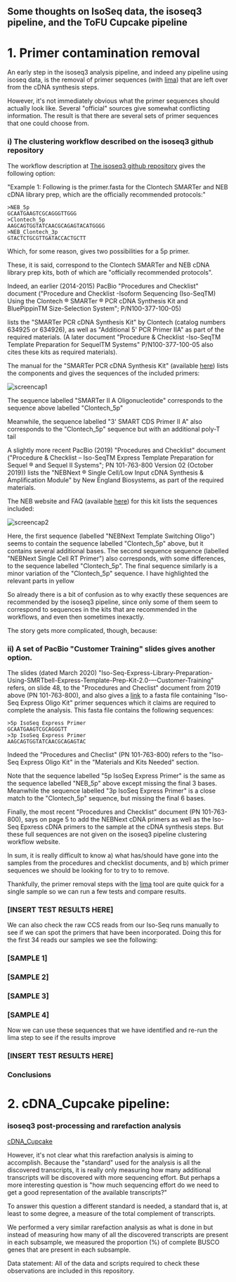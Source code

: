 
## Some thoughts on IsoSeq data, the isoseq3 pipeline, and the ToFU Cupcake pipeline


# 1. Primer contamination removal
An early step in the isoseq3 analysis pipeline, and indeed any pipeline using isoseq data, is the removal of primer sequences (with [lima](https://github.com/pacificbiosciences/barcoding)) that are left over from the cDNA synthesis steps.

However, it's not immediately obvious what the primer sequences should actually look like. Several "official" sources give somewhat conflicting information.
The result is that there are several sets of primer sequences that one could choose from.

### i) The clustering workflow described on the isoseq3 github repository
The workflow description at [The isoseq3 github repository](https://github.com/PacificBiosciences/IsoSeq/blob/master/isoseq-clustering.md) gives the following option:

"Example 1: Following is the primer.fasta for the Clontech SMARTer and NEB cDNA library prep, which are the officially recommended protocols:"

    >NEB_5p
    GCAATGAAGTCGCAGGGTTGGG
    >Clontech_5p
    AAGCAGTGGTATCAACGCAGAGTACATGGGG
    >NEB_Clontech_3p
    GTACTCTGCGTTGATACCACTGCTT

Which, for some reason, gives two possibilities for a 5p primer.

These, it is said, correspond to the Clontech SMARTer and NEB cDNA library prep kits, both of which are "officially recommended protocols".

Indeed, an earlier (2014-2015) PacBio "Procedures and Checklist" document 
("Procedure and Checklist -Isoform Sequencing (Iso-SeqTM) Using the Clontech ® SMARTer ® PCR cDNA Synthesis Kit and BluePippinTM Size-Selection System"; P/N100-377-100-05) 

lists the "SMARTer PCR cDNA Synthesis Kit" by Clontech (catalog numbers 634925 or 634926), as well as "Additional 5' PCR Primer IIA" as part of the required materials. (A later document "Procedure & Checklist -Iso-SeqTM Template Preparation for SequelTM Systems" P/N100-377-100-05 also cites these kits as required materials).

The manual for the "SMARTer PCR cDNA Synthesis Kit" (available [here](https://www.takarabio.com/documents/User%20Manual/SMARTer%20PCR%20cDNA%20Synthesis%20Kit%20User%20Manual%20%28PT4097-1%29_040114.pdf)) lists the components and gives the sequences of the included primers:


![screencap1][screencap1]


The sequence labelled "SMARTer II A Oligonucleotide" corresponds to the sequence above labelled "Clontech_5p"

Meanwhile, the sequence labelled "3' SMART CDS Primer II A" also corresponds to the "Clontech_5p" sequence but with an additional poly-T tail

A slightly more recent PacBio (2019) "Procedures and Checklist" document ("Procedure & Checklist – Iso-SeqTM Express Template
Preparation for Sequel ® and Sequel II Systems"; PN 101-763-800 Version 02 (October 2019)) lists the "NEBNext ® Single Cell/Low Input cDNA Synthesis & Amplification Module" by New England Biosystems, as part of the required materials.

The NEB website and FAQ (available [here](https://international.neb.com/products/e6421-nebnext-single-cell-low-input-cdna-synthesis-and-amplification-module#Product%20Information)) for this kit lists the sequences included:


![screencap2][screencap2]


Here, the first sequence (labelled "NEBNext Template Switching Oligo") seems to contain the sequence labelled "Clontech_5p" above, but it contains several additional bases.
The second sequence sequence (labelled "NEBNext Single Cell RT Primer") also corresponds, with some differences, to the sequence labelled "Clontech_5p". 
The final sequence similarly is a minor variation of the "Clontech_5p" sequence.
I have highlighted the relevant parts in yellow

So already there is a bit of confusion as to why exactly these sequences are recommended by the isoseq3 pipeline, since only some of them seem to correspond to sequences in the kits that are recommended in the workflows, and even then sometimes inexactly.


The story gets more complicated, though, because:

### ii) A set of PacBio "Customer Training" slides gives another option.
The slides (dated March 2020) "Iso-Seq-Express-Library-Preparation-Using-SMRTbell-Express-Template-Prep-Kit-2.0-–-Customer-Training" refers, on slide 48, to the "Procedures and Checlist" document from 2019 above (PN 101-763-800), and also gives a [link](https://www.pacb.com/wp-content/uploads/IsoSeqPrimers_Express_SMRTLink6.0.fasta_.zip) to a fasta file containing "Iso-Seq Express Oligo Kit" primer sequences which it claims are required to complete the analysis. 
This fasta file contains the following sequences:


    >5p IsoSeq Express Primer
    GCAATGAAGTCGCAGGGTT
    >3p IsoSeq Express Primer
    AAGCAGTGGTATCAACGCAGAGTAC


Indeed the "Procedures and Checlist" (PN 101-763-800) refers to the "Iso-Seq Express Oligo Kit" in the "Materials and Kits Needed" section.

Note that the sequence labelled "5p IsoSeq Express Primer" is the same as the sequence labelled "NEB_5p" above except missing the final 3 bases. Meanwhile the sequence labelled "3p IsoSeq Express Primer" is a close match to the "Clontech_5p" sequence, but missing the final 6 bases.


Finally, the most recent "Procedures and Checklist" document (PN 101-763-800), says on page 5 to add the NEBNext cDNA primers as well as the Iso-Seq Epxress cDNA primers to the sample at the cDNA synthesis steps. But these full sequences are not given on the isoseq3 pipeline clustering workflow website.


In sum, it is really difficult to know a) what has/should have gone into the samples from the procedures and checklist documents, and b) which primer sequences we should be looking for to try to to remove.


Thankfully, the primer removal steps with the [lima](https://github.com/pacificbiosciences/barcoding) tool are quite quick for a single sample so we can run a few tests and compare results.





### [INSERT TEST RESULTS HERE] # 








We can also check the raw CCS reads from our Iso-Seq runs manually to see if we can spot the primers that have been incorporated. Doing this for the first 34 reads our samples we see the following:

### [SAMPLE 1] # 

### [SAMPLE 2] # 

### [SAMPLE 3] # 

### [SAMPLE 4] # 


Now we can use these sequences that we have identified and re-run the lima step to see if the results improve

### [INSERT TEST RESULTS HERE] # 



### Conclusions



# 2. cDNA_Cupcake pipeline: 
### isoseq3 post-processing and rarefaction analysis

[cDNA_Cupcake](https://github.com/Magdoll/cDNA_Cupcake)

However, it's not clear what this rarefaction analysis is aiming to accomplish. Because the "standard" used for the analysis is all the discovered transcripts, it is really only measuring how many additional transcripts will be discovered with more sequencing effort. But perhaps a more interesting question is "how much sequencing effort do we need to get a good representation of the available transcripts?" 

To answer this question a different standard is needed, a standard that is, at least to some degree, a measure of the total complement of transcripts.

We performed a very similar rarefaction analysis as what is done in  but instead of measuring how many of all the discovered transcripts are present in each subsample, we measured the proportion (%) of complete BUSCO genes that are present in each subsample.











Data statement:
All of the data and scripts required to check these observations are included in this repository.





[screencap1]: /figures/SMARTer_PCR_cDNA_Synthesis_Kit_User_Manual_LoC.png "screencap1"
[screencap2]: /figures/NEBNext_Single_Cell_Low_Input_cDNA_Synthesis_and_Amplification_Module_FAQ.png "screencap2"

















